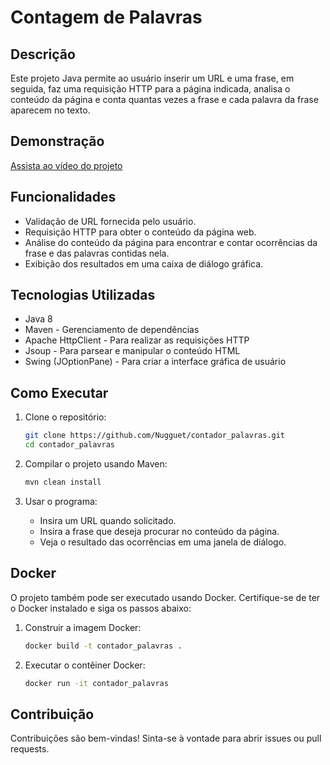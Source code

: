# Contagem de Palavras

## Descrição

Este projeto Java permite ao usuário inserir um URL e uma frase, em seguida, faz uma requisição HTTP para a página indicada, analisa o conteúdo da página e conta quantas vezes a frase e cada palavra da frase aparecem no texto.

## Demonstração

[Assista ao vídeo do projeto](https://www.youtube.com/watch?v=j4kesxWtHbQ)

## Funcionalidades

- Validação de URL fornecida pelo usuário.
- Requisição HTTP para obter o conteúdo da página web.
- Análise do conteúdo da página para encontrar e contar ocorrências da frase e das palavras contidas nela.
- Exibição dos resultados em uma caixa de diálogo gráfica.

## Tecnologias Utilizadas

- Java 8
- Maven - Gerenciamento de dependências
- Apache HttpClient - Para realizar as requisições HTTP
- Jsoup - Para parsear e manipular o conteúdo HTML
- Swing (JOptionPane) - Para criar a interface gráfica de usuário

## Como Executar

1. Clone o repositório:

    ```bash
    git clone https://github.com/Nugguet/contador_palavras.git
    cd contador_palavras
    ```

2. Compilar o projeto usando Maven:

    ```bash
    mvn clean install
    ```

3. Usar o programa:
   - Insira um URL quando solicitado.
   - Insira a frase que deseja procurar no conteúdo da página.
   - Veja o resultado das ocorrências em uma janela de diálogo.

## Docker

O projeto também pode ser executado usando Docker. Certifique-se de ter o Docker instalado e siga os passos abaixo:

1. Construir a imagem Docker:

    ```bash
    docker build -t contador_palavras .
    ```

2. Executar o contêiner Docker:

    ```bash
    docker run -it contador_palavras
    ```

## Contribuição

Contribuições são bem-vindas! Sinta-se à vontade para abrir issues ou pull requests.
